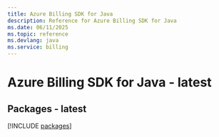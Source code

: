```yaml
---
title: Azure Billing SDK for Java
description: Reference for Azure Billing SDK for Java
ms.date: 06/11/2025
ms.topic: reference
ms.devlang: java
ms.service: billing
---
```

# Azure Billing SDK for Java - latest
## Packages - latest
[!INCLUDE [packages](billing-index.md)]